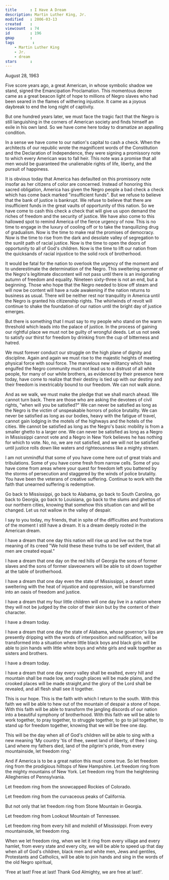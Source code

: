 ```yaml
---
title      : I Have A Dream
description: Martin Luther King, Jr.
modified   : 2006-03-13
created    : 
viewcount  : 74
id         : 196
gmap       : 
tags        :
    - Martin Luther King
    - Jr.
    - dream
stars      : 
---
```


August 28, 1963

Five score years ago, a great American, in whose symbolic shadow we stand, signed the Emancipation Proclamation. This momentous decree came as a great beacon light of hope to millions of Negro slaves who had been seared in the flames of withering injustice. It came as a joyous daybreak to end the long night of captivity.

But one hundred years later, we must face the tragic fact that the Negro is still languishing in the corners of American society and finds himself an exile in his own land. So we have come here today to dramatize an appalling condition.

In a sense we have come to our nation's capital to cash a check. When the architects of our republic wrote the magnificent words of the Constitution and the Declaration of Independence, they were signing a promissory note to which every American was to fall heir. This note was a promise that all men would be guaranteed the unalienable rights of life, liberty, and the pursuit of happiness.

It is obvious today that America has defaulted on this promissory note insofar as her citizens of color are concerned. Instead of honoring this sacred obligation, America has given the Negro people a bad check a check which has come back marked "insufficient funds". But we refuse to believe that the bank of justice is bankrupt. We refuse to believe that there are insufficient funds in the great vaults of opportunity of this nation. So we have come to cash this check a check that will give us upon demand the riches of freedom and the security of justice. We have also come to this hallowed spot to remind America of the fierce urgency of now. This is no time to engage in the luxury of cooling off or to take the tranquilizing drug of gradualism. Now is the time to make real the promises of democracy. Now is the time to rise from the dark and desolate valley of segregation to the sunlit path of racial justice. Now is the time to open the doors of opportunity to all of God's children. Now is the time to lift our nation from the quicksands of racial injustice to the solid rock of brotherhood.

It would be fatal for the nation to overlook the urgency of the moment and to underestimate the determination of the Negro. This sweltering summer of the Negro's legitimate discontent will not pass until there is an invigorating autumn of freedom and equality. Nineteen sixty-three is not an end, but a beginning. Those who hope that the Negro needed to blow off steam and will now be content will have a rude awakening if the nation returns to business as usual. There will be neither rest nor tranquility in America until the Negro is granted his citizenship rights. The whirlwinds of revolt will continue to shake the foundation of our nation until the bright day of justice emerges.

But there is something that I must say to my people who stand on the warm threshold which leads into the palace of justice. In the process of gaining our rightful place we must not be guilty of wrongful deeds. Let us not seek to satisfy our thirst for freedom by drinking from the cup of bitterness and hatred.

We must forever conduct our struggle on the high plane of dignity and discipline. Again and again we must rise to the majestic heights of meeting physical force with soul force. The marvelous new militancy which has engulfed the Negro community must not lead us to a distrust of all white people, for many of our white brothers, as evidenced by their presence here today, have come to realize that their destiny is tied up with our destiny and their freedom is inextricably bound to our freedom. We can not walk alone.

And as we walk, we must make the pledge that we shall march ahead. We cannot turn back. There are those who are asking the devotees of civil rights, "when will you be satisfied?" We can never be satisfied as long as the Negro is the victim of unspeakable horrors of police brutality. We can never be satisfied as long as our bodies, heavy with the fatigue of travel, cannot gain lodging in the motels of the highways and the hotels of the cities. We cannot be satisfied as long as the Negro's basic mobility is from a smaller ghetto to a larger one. We can never be satisfied as long as a Negro in Mississippi cannot vote and a Negro in New York believes he has nothing for which to vote. No, no, we are not satisfied, and we will not be satisfied until justice rolls down like waters and righteousness like a mighty stream.

I am not unmindful that some of you have come here out of great trials and tribulations. Some of you have come fresh from narrow cells. Some of you have come from areas where your quest for freedom left you battered by the storms of persecution and staggered by the winds of police brutality. You have been the veterans of creative suffering. Continue to work with the faith that unearned suffering is redemptive.

Go back to Mississippi, go back to Alabama, go back to South Carolina, go back to Georgia, go back to Louisiana, go back to the slums and ghettos of our northern cities, knowing that somehow this situation can and will be changed. Let us not wallow in the valley of despair.

I say to you today, my friends, that in spite of the difficulties and frustrations of the moment I still have a dream. It is a dream deeply rooted in the American dream.

I have a dream that one day this nation will rise up and live out the true meaning of its creed "We hold these these truths to be self evident, that all men are created equal."

I have a dream that one day on the red hills of Georgia the sons of former slaves and the sons of former slaveowners will be able to sit down together at the table of brotherhood.

I have a dream that one day even the state of Mississippi, a desert state sweltering with the heat of injustice and oppression, will be transformed into an oasis of freedom and justice.

I have a dream that my four little children will one day live in a nation where they will not be judged by the color of their skin but by the content of their character.

I have a dream today.

I have a dream that one day the state of Alabama, whose governor's lips are presently dripping with the words of interposition and nullification, will be transformed into a situation where little black boys and black girls will be able to join hands with little white boys and white girls and walk together as sisters and brothers.

I have a dream today.

I have a dream that one day every valley shall be exalted, every hill and mountain shall be made low, and rough places will be made plains, and the crooked places will be made straight,and the glory of the Lord shall be revealed, and all flesh shall see it together.

This is our hope. This is the faith with which I return to the south. With this faith we will be able to hew out of the mountain of despair a stone of hope. With this faith will be able to transform the jangling discords of our nation into a beautiful symphony of brotherhood. With this faith we will be able to work together, to pray together, to struggle together, to go to jail together, to stand up for freedom together, knowing that we will be free one day.

This will be the day when all of God's children will be able to sing with a new meaning 'My country 'tis of thee, sweet land of liberty, of thee I sing. Land where my fathers died, land of the pilgrim's pride, from every mountainside, let freedom ring.'

And if America is to be a great nation this must come true. So let freedom ring from the prodigious hilltops of New Hampshire. Let freedom ring from the mighty mountains of New York. Let freedom ring from the heightening Alleghenies of Pennsylvania.

Let freedom ring from the snowcapped Rockies of Colorado.

Let freedom ring from the curvaceous peaks of California.

But not only that let freedom ring from Stone Mountain in Georgia.

Let freedom ring from Lookout Mountain of Tennessee.

Let freedom ring from every hill and molehill of Mississippi. From every mountainside, let freedom ring.

When we let freedom ring, when we let it ring from every village and every hamlet, from every state and every city, we will be able to speed up that day when all of God's children, black men and white men, Jews and gentiles, Protestants and Catholics, will be able to join hands and sing in the words of the old Negro spiritual,

'Free at last! Free at last! Thank God Almighty, we are free at last!'.


